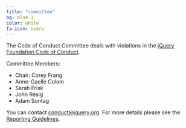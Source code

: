 ```yaml
---
title: "committee"
bg: blue-1
color: white
fa-icon: users
---
```


The Code of Conduct Committee deals with violations in the [jQuery Foundation Code of Conduct][].

Committee Members:

* Chair: Corey Frang
* Anne-Gaelle Colom
* Sarah Frisk
* John Resig
* Adam Sontag

You can contact [conduct@jquery.org][]. For more details please see the [Reporting Guidelines][].

[jQuery Foundation Code of Conduct]: #000-intro
[conduct@jquery.org]: mailto:conduct@jquery.org
[Reporting Guidelines]: #reporting
